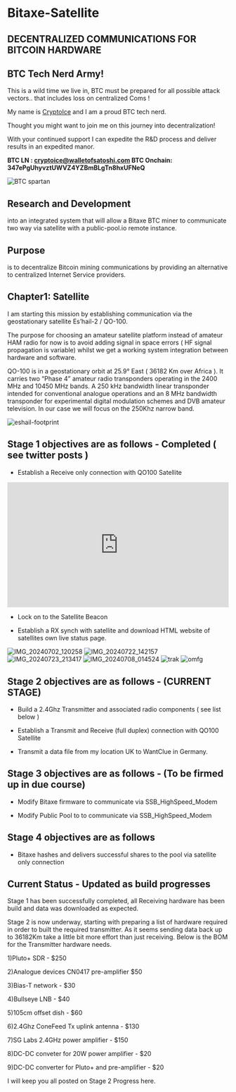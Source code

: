 
# Bitaxe-Satellite

## DECENTRALIZED COMMUNICATIONS FOR BITCOIN HARDWARE

## BTC Tech Nerd Army!

This is a wild time we live in, BTC must be prepared for all possible attack vectors.. that includes loss on centralized Coms !

My name is <a href="https://x.com/MolonLabeVC" target="_blank">CryptoIce</a> and I am a proud BTC tech nerd. 

Thought you might want to join me on this journey into decentralization!

With your continued support I can expedite the R&D process and deliver results in an expedited manor.

**BTC LN : cryptoice@walletofsatoshi.com BTC Onchain: 347ePgUhyvztUWVZ4YZBmBLgTn8hxUFNeQ**

![BTC spartan](https://github.com/user-attachments/assets/b2f0130b-c58c-424d-8f9e-ec5d41c32a43)

## Research and Development 

into an integrated system that will allow a Bitaxe BTC miner to communicate two way via satellite with a public-pool.io remote instance.

## Purpose

is to decentralize Bitcoin mining communications by providing an alternative to centralized Internet Service providers.

## Chapter1: Satellite

I am starting this mission by establishing communication via the geostationary satellite Es’hail-2 / QO-100.

The purpose for choosing an amateur satellite platform instead of amateur HAM radio for now is to avoid adding signal in space errors ( HF signal propagation is variable) whilst we get a working system integration between hardware and software.

QO-100 is in a geostationary orbit at 25.9° East ( 36182 Km over Africa ). It carries two “Phase 4” amateur radio transponders operating in the 2400 MHz and 10450 MHz bands. A 250 kHz bandwidth linear transponder intended for conventional analogue operations and an 8 MHz bandwidth transponder for experimental digital modulation schemes and DVB amateur television. In our case we will focus on the 250Khz narrow band.

![eshail-footprint](https://github.com/user-attachments/assets/ddb29a05-e179-420b-9681-51a40983b3b7)

## Stage 1 objectives are as follows - Completed ( see twitter posts )

* Establish a Receive only connection with QO100 Satellite 
<div style="position: relative; width: 100%; padding-bottom: 56.25%">
<iframe src="https://www.youtube.com/embed/og5Qzyo06EI?si=i4TjvnulhyNxCT75" 
        title="QO100 RX success" frameborder="0" allowfullscreen
        allow="accelerometer; autoplay; clipboard-write; encrypted-media; gyroscope; picture-in-picture" 
        style="position: absolute; width: 100%; height: 100%;">
</iframe>
</div>

* Lock on to the Satellite Beacon 

* Establish a RX synch with satellite and download HTML website of satellites own live status page. 

![IMG_20240702_120258](https://github.com/user-attachments/assets/3eebef35-47fb-461c-8809-0bafb4168424)
![IMG_20240722_142157](https://github.com/user-attachments/assets/d0a7155a-19e3-4a63-8243-1d3b54705f67)
![IMG_20240723_213417](https://github.com/user-attachments/assets/bcbf63e0-101d-48f2-bd1e-bf9f00785eb1)
![IMG_20240708_014524](https://github.com/user-attachments/assets/6cb711ba-01f2-4382-8b3b-377accd2c297)
![trak](https://github.com/user-attachments/assets/d83b20f4-9870-49fc-af68-b958d59354e4)
![omfg](https://github.com/user-attachments/assets/6e2d8163-4547-45fa-b98c-b47da373537a)




## Stage 2 objectives are as follows - (CURRENT STAGE)

* Build a 2.4Ghz Transmitter and associated radio components ( see list below ) 

* Establish a Transmit and Receive (full duplex) connection with QO100 Satellite 

* Transmit a data file from my location UK to WantClue in Germany. 



## Stage 3 objectives are as follows - (To be firmed up in due course)

* Modify Bitaxe firmware to communicate via SSB_HighSpeed_Modem 

* Modify Public Pool to to communicate via SSB_HighSpeed_Modem 



## Stage 4 objectives are as follows

* Bitaxe hashes and delivers successful shares to the pool via satellite only connection 



## Current Status - Updated as build progresses

Stage 1 has been successfully completed, all Receiving hardware has been build and data was downloaded as expected.

Stage 2 is now underway, starting with preparing a list of hardware required in order to built the required transmitter. As it seems sending data back up to 36182Km take a little bit more effort than just receiving. Below is the BOM for the Transmitter hardware needs.

1)Pluto+ SDR - $250

2)Analogue devices CN0417 pre-amplifier $50

3)Bias-T network - $30

4)Bullseye LNB - $40

5)105cm offset dish - $60

6)2.4Ghz ConeFeed Tx uplink antenna - $130

7)SG Labs 2.4GHz power amplifier - $150

8)DC-DC conveter for 20W power amplifier - $20

9)DC-DC converter for Pluto+ and pre-amplifier - $20

I will keep you all posted on Stage 2 Progress here. 





